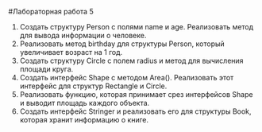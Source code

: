 #Лабораторная работа 5

1. Создать структуру Person с полями name и age. Реализовать метод для вывода информации о человеке.
2. Реализовать метод birthday для структуры Person, который увеличивает возраст на 1 год.
3. Создать структуру Circle с полем radius и метод для вычисления площади круга.
4. Создать интерфейс Shape с методом Area(). Реализовать этот интерфейс для структур Rectangle и Circle.
5. Реализовать функцию, которая принимает срез интерфейсов Shape и выводит площадь каждого объекта.
6. Создать интерфейс Stringer и реализовать его для структуры Book, которая хранит информацию о книге.
